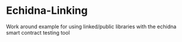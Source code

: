 # Echidna-Linking
Work around example for using linked/public libraries with the echidna smart contract testing tool
